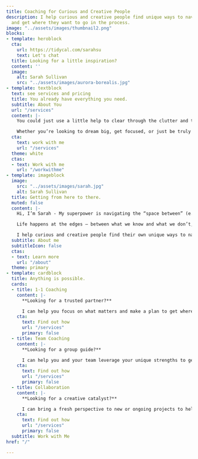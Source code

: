 ```yaml
---
title: Coaching for Curious and Creative People
description: I help curious and creative people find unique ways to navigate life
  and get where they want to go in the process.
image: "../assets/images/thumbnail2.png"
blocks:
- template: heroblock
  cta:
    url: https://tidycal.com/sarahsu
    text: Let's chat
  title: Looking for a little inspiration?
  content: ''
  image:
    alt: Sarah Sullivan
    src: "../assets/images/aurora-borealis.jpg"
- template: textblock
  text: see services and pricing
  title: You already have everything you need.
  subtitle: About You
  url: "/services"
  content: |-
    You could just use a little help to clear through the clutter and the noise so you can focus your energy on what matters most.

    Whether you’re looking to dream big, get focused, or just be truly seen and heard for a change, **I'd love to be part of your journey**.
  cta:
    text: work with me
    url: "/services"
  theme: white
  ctas:
  - text: Work with me
    url: "/workwithme"
- template: imageblock
  image:
    src: "../assets/images/sarah.jpg"
    alt: Sarah Sullivan
  title: Getting from here to there.
  muted: false
  content: |-
    Hi, I’m Sarah - My superpower is navigating the “space between” (e.g. ideas, people, behaviors, stages) and making magic happen in the process.

    Life happens at the edges – between what we know and what we don’t, between where we are and where we want to be.

    I help curious and creative people find their own unique ways to navigate these spaces and get where they want to go in the process.
  subtitle: About me
  subtitleIcon: false
  ctas:
  - text: Learn more
    url: "/about"
  theme: primary
- template: cardblock
  title: Anything is possible.
  cards:
  - title: 1-1 Coaching
    content: |-
      **Looking for a trusted partner?**

      I can help you focus on what matters and make a plan to get where you want to go.
    cta:
      text: Find out how
      url: "/services"
      primary: false
  - title: Team Coaching
    content: |-
      **Looking for a group guide?**

      I can help you and your team leverage your unique strengths to get results with less effort.
    cta:
      text: Find out how
      url: "/services"
      primary: false
  - title: Collaboration
    content: |-
      **Looking for a creative catalyst?**

      I can bring a fresh perspective to new or ongoing projects to help you generate ideas and insights.
    cta:
      text: Find out how
      url: "/services"
      primary: false
  subtitle: Work with Me
href: "/"

---
```

